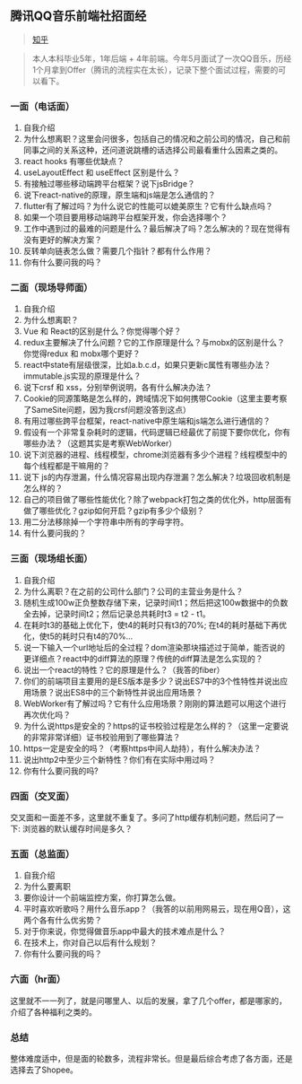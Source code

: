 ## 腾讯QQ音乐前端社招面经

>[知乎](https://zhuanlan.zhihu.com/p/386904391)

>本人本科毕业5年，1年后端 + 4年前端。今年5月面试了一次QQ音乐，历经1个月拿到Offer（腾讯的流程实在太长），记录下整个面试过程，需要的可以看下。

### 一面（电话面）

1. 自我介绍
2. 为什么想离职？这里会问很多，包括自己的情况和之前公司的情况，自己和前同事之间的关系这种，还问道说跳槽的话选择公司最看重什么因素之类的。
3. react hooks 有哪些优缺点？
4. useLayoutEffect 和 useEffect 区别是什么？
5. 有接触过哪些移动端跨平台框架？说下jsBridge？
6. 说下react-native的原理，原生端和js端是怎么通信的？
7. flutter有了解过吗？为什么说它的性能可以媲美原生？它有什么缺点吗？
8. 如果一个项目要用移动端跨平台框架开发，你会选择哪个？
9. 工作中遇到过的最难的问题是什么？最后解决了吗？怎么解决的？现在觉得有没有更好的解决方案？
10. 反转单向链表怎么做？需要几个指针？都有什么作用？
11. 你有什么要问我的吗？

### 二面（现场导师面） 

1. 自我介绍
2. 为什么想离职？ 
3. Vue 和 React的区别是什么？你觉得哪个好？
4. redux主要解决了什么问题？它的工作原理是什么？与mobx的区别是什么？你觉得redux 和 mobx哪个更好？
5. react中state有层级很深，比如a.b.c.d，如果只更新c属性有哪些办法？immutable.js实现的原理是什么？
6. 说下crsf 和 xss，分别举例说明，各有什么解决办法？
7. Cookie的同源策略是怎么样的，跨域情况下如何携带Cookie（这里主要考察了SameSite问题，因为我crsf问题没答到这点）
8. 有用过哪些跨平台框架，react-native中原生端和js端怎么进行通信的？
9. 假设有一个非常复杂耗时的逻辑，代码逻辑已经最优了前提下要你优化，你有哪些办法？（这题其实是考察WebWorker）
10. 说下浏览器的进程、线程模型，chrome浏览器有多少个进程？线程模型中的每个线程都是干嘛用的？
11. 说下 js的内存泄漏，什么情况容易出现内存泄漏？怎么解决？垃圾回收机制是怎么样的？
12. 自己的项目做了哪些性能优化？除了webpack打包之类的优化外，http层面有做了哪些优化？gzip如何开启？gzip有多少个级别？
13. 用二分法移除掉一个字符串中所有的字母字符。
14. 有什么要问我的？

### 三面（现场组长面）
1. 自我介绍 
2. 为什么离职？在之前的公司什么部门？公司的主营业务是什么？
3. 随机生成100w正负整数存储下来，记录时间t1；然后把这100w数据中的负数全去掉，记录时间t2；然后记录总共耗时t3 = t2 - t1。
4. 在耗时t3的基础上优化下，使t4的耗时只有t3的70%; 在t4的耗时基础下再优化，使t5的耗时只有t4的70%...
5. 说一下输入一个url地址后的全过程？dom渲染那块描述过于简单，能否说的更详细点？react中的diff算法的原理？传统的diff算法是怎么实现的？
6. 说出一个react的特性？它的原理是什么？（我答的fiber）
7. 你们的前端项目主要用的是ES版本是多少？说出ES7中的3个性特性并说出应用场景？说出ES8中的三个新特性并说出应用场景？
8. WebWorker有了解过吗？它有什么应用场景？刚刚的算法题可以用这个进行再次优化吗？
9. 为什么说https是安全的？https的证书校验过程是怎么样的？（这里一定要说的非常非常详细）证书校验用到了哪些算法？
10. https一定是安全的吗？（考察https中间人劫持），有什么解决办法？
11. 说出http2中至少三个新特性？你们有在实际中用过吗？
12. 你有什么要问我的吗?

### 四面（交叉面） 
交叉面和一面差不多，这里就不重复了。多问了http缓存机制问题，然后问了一下: 浏览器的默认缓存时间是多久？


### 五面（总监面） 

1. 自我介绍
2. 为什么要离职
3. 要你设计一个前端监控方案，你打算怎么做。
4. 平时喜欢听歌吗？用什么音乐app？（我答的以前用网易云，现在用Q音），这两个各有什么优劣势？
5. 对于你来说，你觉得做音乐app中最大的技术难点是什么？
6. 在技术上，你对自己以后有什么规划？
7. 你有什么要问我的吗？

### 六面（hr面） 
这里就不一一列了，就是问哪里人、以后的发展，拿了几个offer，都是哪家的，介绍了各种福利之类的。

### 总结 

整体难度适中，但是面的轮数多，流程非常长。但是最后综合考虑了各方面，还是选择去了Shopee。

